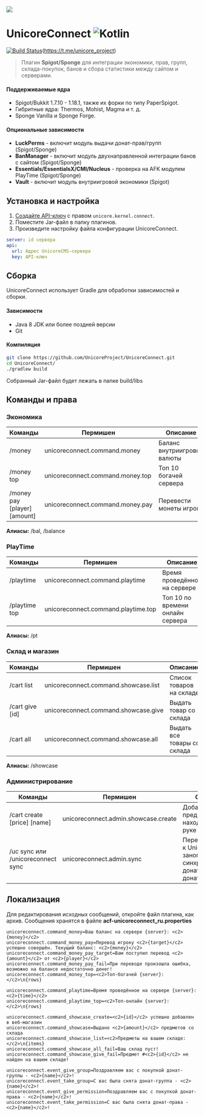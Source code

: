 <img src="https://github.com/UnicoreProject/UnicoreConnect/blob/main/unicoreconnect.png?raw=true?v=2" />

# UnicoreConnect ![Kotlin](https://img.shields.io/badge/-Kotlin-05122A?style=flat&logo=Kotlin&logoColor=FFA518)&nbsp;
[![Build Status](https://github.com/UnicoreProject/UnicoreConnect/actions/workflows/gradle.yml/badge.svg)](https://github.com/UnicoreProject/UnicoreConnect/actions)(https://t.me/unicore_project)

> Плагин **Spigot/Sponge** для интеграции экономики, прав, групп, склада-покупок, банов и сбора статистики между сайтом и серверами.

#### Поддерживаемые ядра
- Spigot/Bukkit 1.7.10 - 1.18.1, также их форки по типу PaperSpigot.
- Гибритные ядра: Thermos, Mohist, Magma и т. д.
- Sponge Vanilla и Sponge Forge.

#### Опциональные зависимости
* **LuckPerms** - включит модуль выдачи донат-прав/групп (Spigot/Sponge)
* **BanManager** - включит модуль двухнаправленной интеграции банов с сайтом (Spigot/Sponge)
* **Essentials/EssentialsX/CMI/Nucleus** - проверка на AFK модулем PlayTime (Spigot/Sponge)
* **Vault** - включит модуль внутриигровой экономики (Spigot)

## Установка и настройка
1. [Создайте API-ключ](https://unicorecms.ru/docs/admin/api-keys#создание-api-ключа) с правом `unicore.kernel.connect`.
2. Поместите Jar-файл в папку плагинов.
3. Произведите настройку файла конфигурации UnicoreConnect.

```yaml
server: id сервера
api:
  url: Адрес UnicoreCMS-сервера
  key: API-ключ
```

## Сборка
UnicoreConnect использует Gradle для обработки зависимостей и сборки.

#### Зависимости
* Java 8 JDK или более поздней версии
* Git

#### Компиляция
```sh
git clone https://github.com/UnicoreProject/UnicoreConnect.git
cd UnicoreConnect/
./gradlew build
```

Собранный Jar-файл будет лежать в папке build/libs

## Команды и права

### Экономика
| Команды | Пермишен | Описание |
| --- |  --- |  --- |
| /money | unicoreconnect.command.money | Баланс внутриигровой валюты |
| /money top | unicoreconnect.command.money.top | Топ 10 богачей сервера |
| /money pay \[player\] \[amount\] | unicoreconnect.command.money.pay | Перевести монеты игроку |
**Алиасы:** /bal, /balance

### PlayTime
Команды | Пермишен | Описание |
| --- |  --- |  --- |
| /playtime | unicoreconnect.command.playtime | Время проведённое на сервере |
| /playtime top | unicoreconnect.command.playtime.top | Топ 10 по времени онлайн сервера |
**Алиасы:** /pt

### Склад и магазин
Команды | Пермишен | Описание |
| --- |  --- |  --- |
| /cart list | unicoreconnect.command.showcase.list | Список товаров на складе |
| /cart give \[id\] | unicoreconnect.command.showcase.give | Выдать товар со склада |
| /cart all | unicoreconnect.command.showcase.all | Выдать все товары со склада |
**Алиасы:** /showcase

### Администрирование
Команды | Пермишен | Описание |
| --- |  --- |  --- |
| /cart create \[price\] \[name\] | unicoreconnect.admin.showcase.create | Добавить предмет, находящийся в руке в магазин |
| /uc sync или /unicoreconnect sync | unicoreconnect.admin.sync | Переподключится к UnicoreServer и заного синхронизировать донат-группы и донат-права |

## Локализация

Для редактирования исходных сообщений, откройте файл плагина, как архив. Сообщения хранятся в файле **acf-unicoreconnect_ru.properties**

```properties
unicoreconnect.command_money=Ваш баланс на сервере {server}: <c2>{money}</c2>
unicoreconnect.command_money_pay=Перевод игроку <c2>{target}</c2> успешно совершён. Текущий баланс: <c2>{money}</c2>
unicoreconnect.command_money_pay_target=Вам поступил перевод <c2>{amount}</c2> от <c2>{player}</c2>
unicoreconnect.command_money_pay_fail=При переводе произошла ошибка, возможно на балансе недостаточно денег!
unicoreconnect.command_money_top=<c2>Топ-богачей {server}:</c2>\n{rows}

unicoreconnect.command_playtime=Время проведённое на сервере {server}: <c2>{time}</c2>
unicoreconnect.command_playtime_top=<c2>Топ-онлайн {server}:</c2>\n{rows}

unicoreconnect.command_showcase_create=<c2>{id}</c2> успешно добавлен в веб-магазин
unicoreconnect.command_showcase=Выдано <c2>{amount}</c2> предметов со склада
unicoreconnect.command_showcase_list=<c2>Предметы на вашем складе:</c2>\n{items}
unicoreconnect.command_showcase_all_fail=Ваш склад пуст!
unicoreconnect.command_showcase_give_fail=Предмет #<c2>{id}</c2> не найден на вашем складе!

unicoreconnect.event_give_group=Поздравляем вас с покупкой донат-группы - <c2>{name}</c2>!
unicoreconnect.event_take_group=С вас была снята донат-группа - <c2>{name}</c2>!
unicoreconnect.event_give_permission=Поздравляем вас с покупкой донат-права - <c2>{name}</c2>!
unicoreconnect.event_take_permission=С вас была снята донат-права - <c2>{name}</c2>!
```
